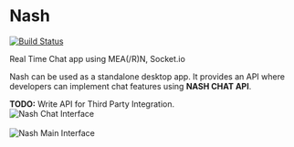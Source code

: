 # Nash

[![Build Status](https://travis-ci.org/dragfire/Nash.svg?branch=master)](https://travis-ci.org/dragfire/Nash)

Real Time Chat app using MEA(/R)N, Socket.io 

Nash can be used as a standalone desktop app.
It provides an API where developers can implement chat features using **NASH CHAT API**.

**TODO:** Write API for Third Party Integration.
<br/>
![Nash Chat Interface](https://www.dropbox.com/s/d01gdqn9rs93usl/nash_chat.png?dl=0)
<br/>
<br/>
![Nash Main Interface](https://www.dropbox.com/s/ydbbphzvooovnkh/nash_main.png?dl=0)
